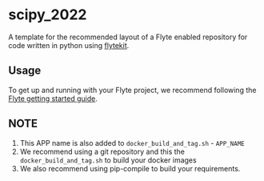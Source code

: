 # scipy_2022

A template for the recommended layout of a Flyte enabled repository for code written in python using [flytekit](https://docs.flyte.org/projects/flytekit/en/latest/).

## Usage

To get up and running with your Flyte project, we recommend following the
[Flyte getting started guide](https://docs.flyte.org/en/latest/getting_started.html).


## NOTE
1. This APP name is also added to ``docker_build_and_tag.sh`` - ``APP_NAME``
2. We recommend using a git repository and this the ``docker_build_and_tag.sh``
   to build your docker images
3. We also recommend using pip-compile to build your requirements.

